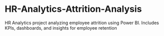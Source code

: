 # HR-Analytics-Attrition-Analysis
HR Analytics project analyzing employee attrition using Power BI. Includes KPIs, dashboards, and insights for employee retention
